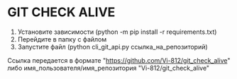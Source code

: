 # GIT CHECK ALIVE

1. Установите зависимости (python -m pip install -r requirements.txt)
2. Перейдите в папку с файлом
3. Запустите файл (python cli_git_api.py ссылка_на_репозиторий)

Ссылка передается в формате "https://github.com/Vi-812/git_check_alive" либо имя_пользователя/имя_репозитория "Vi-812/git_check_alive" 
